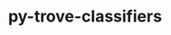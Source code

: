 ---
title: "py-trove-classifiers"
layout: cache
categories: [package, develop-2023-10-29]
meta: {"versions": ["2023.8.7"], "compilers": ["apple-clang@=15.0.0", "cce@=15.0.1", "gcc@=11.1.0", "gcc@=11.3.0", "gcc@=11.4.0", "gcc@=7.3.1", "gcc@=7.5.0", "gcc@=9.4.0", "oneapi@=2023.2.0"], "oss": ["amzn2", "rhel8", "ubuntu18.04", "ubuntu20.04", "ubuntu22.04", "ventura"], "platforms": ["darwin", "linux"], "targets": ["aarch64", "neoverse_n1", "neoverse_v1", "ppc64le", "x86_64_v3", "zen4"], "stacks": ["aws-isc", "aws-isc-aarch64", "data-vis-sdk", "e4s", "e4s-cray-rhel", "e4s-neoverse_v1", "e4s-oneapi", "e4s-power", "e4s-rocm-external", "ml-darwin-aarch64-mps", "ml-linux-x86_64-cpu", "ml-linux-x86_64-cuda", "ml-linux-x86_64-rocm", "radiuss", "root"], "num_specs": 25, "num_specs_by_stack": {"root": 25, "ml-darwin-aarch64-mps": 2, "aws-isc-aarch64": 2, "aws-isc": 1, "e4s-cray-rhel": 2, "radiuss": 1, "e4s-neoverse_v1": 2, "e4s-power": 2, "data-vis-sdk": 2, "e4s": 3, "e4s-rocm-external": 1, "e4s-oneapi": 4, "ml-linux-x86_64-cuda": 4, "ml-linux-x86_64-rocm": 4, "ml-linux-x86_64-cpu": 4}}
spec_details: [{"hash": "2yh5xlnx5mjdj3oixepdd4pub6qonbfs", "compiler": "apple-clang@=15.0.0", "versions": ["2023.8.7"], "os": "ventura", "platform": "darwin", "target": "aarch64", "variants": ["build_system=python_pip"], "stacks": ["root", "ml-darwin-aarch64-mps"], "size": "-", "tarball": "https://binaries.spack.io/releases/develop-2023-10-29/build_cache/darwin-ventura-aarch64/apple-clang-15.0.0/py-trove-classifiers-2023.8.7/darwin-ventura-aarch64-apple-clang-15.0.0-py-trove-classifiers-2023.8.7-2yh5xlnx5mjdj3oixepdd4pub6qonbfs.spack"}, {"hash": "sw5ag5ay6m6cc5cughyrdy4ulsxzoy6y", "compiler": "apple-clang@=15.0.0", "versions": ["2023.8.7"], "os": "ventura", "platform": "darwin", "target": "aarch64", "variants": ["build_system=python_pip"], "stacks": ["root", "ml-darwin-aarch64-mps"], "size": "-", "tarball": "https://binaries.spack.io/releases/develop-2023-10-29/build_cache/darwin-ventura-aarch64/apple-clang-15.0.0/py-trove-classifiers-2023.8.7/darwin-ventura-aarch64-apple-clang-15.0.0-py-trove-classifiers-2023.8.7-sw5ag5ay6m6cc5cughyrdy4ulsxzoy6y.spack"}, {"hash": "unthh4erovmz3wshiui2pwlhdybjil7c", "compiler": "gcc@=7.3.1", "versions": ["2023.8.7"], "os": "amzn2", "platform": "linux", "target": "aarch64", "variants": ["build_system=python_pip"], "stacks": ["root", "aws-isc-aarch64"], "size": "-", "tarball": "https://binaries.spack.io/releases/develop-2023-10-29/build_cache/linux-amzn2-aarch64/gcc-7.3.1/py-trove-classifiers-2023.8.7/linux-amzn2-aarch64-gcc-7.3.1-py-trove-classifiers-2023.8.7-unthh4erovmz3wshiui2pwlhdybjil7c.spack"}, {"hash": "h7xenomy7qidjg5cyydovvbhlq4thnfi", "compiler": "gcc@=7.3.1", "versions": ["2023.8.7"], "os": "amzn2", "platform": "linux", "target": "neoverse_n1", "variants": ["build_system=python_pip"], "stacks": ["root", "aws-isc-aarch64"], "size": "-", "tarball": "https://binaries.spack.io/releases/develop-2023-10-29/build_cache/linux-amzn2-neoverse_n1/gcc-7.3.1/py-trove-classifiers-2023.8.7/linux-amzn2-neoverse_n1-gcc-7.3.1-py-trove-classifiers-2023.8.7-h7xenomy7qidjg5cyydovvbhlq4thnfi.spack"}, {"hash": "ly34que2d42s6h3d7h6c4kygzsrs6xc5", "compiler": "gcc@=7.3.1", "versions": ["2023.8.7"], "os": "amzn2", "platform": "linux", "target": "x86_64_v3", "variants": ["build_system=python_pip"], "stacks": ["root", "aws-isc"], "size": "-", "tarball": "https://binaries.spack.io/releases/develop-2023-10-29/build_cache/linux-amzn2-x86_64_v3/gcc-7.3.1/py-trove-classifiers-2023.8.7/linux-amzn2-x86_64_v3-gcc-7.3.1-py-trove-classifiers-2023.8.7-ly34que2d42s6h3d7h6c4kygzsrs6xc5.spack"}, {"hash": "p5dqingy5cgrgpuwc6fka64emft26enp", "compiler": "cce@=15.0.1", "versions": ["2023.8.7"], "os": "rhel8", "platform": "linux", "target": "zen4", "variants": ["build_system=python_pip"], "stacks": ["e4s-cray-rhel", "root"], "size": "-", "tarball": "https://binaries.spack.io/releases/develop-2023-10-29/build_cache/linux-rhel8-zen4/cce-15.0.1/py-trove-classifiers-2023.8.7/linux-rhel8-zen4-cce-15.0.1-py-trove-classifiers-2023.8.7-p5dqingy5cgrgpuwc6fka64emft26enp.spack"}, {"hash": "y6jq3vsraw75m3dauk5vs2tqwlft53to", "compiler": "cce@=15.0.1", "versions": ["2023.8.7"], "os": "rhel8", "platform": "linux", "target": "zen4", "variants": ["build_system=python_pip"], "stacks": ["e4s-cray-rhel", "root"], "size": "-", "tarball": "https://binaries.spack.io/releases/develop-2023-10-29/build_cache/linux-rhel8-zen4/cce-15.0.1/py-trove-classifiers-2023.8.7/linux-rhel8-zen4-cce-15.0.1-py-trove-classifiers-2023.8.7-y6jq3vsraw75m3dauk5vs2tqwlft53to.spack"}, {"hash": "iubzjrvi2yhayppb6xh2kr53ub6trlvj", "compiler": "gcc@=7.5.0", "versions": ["2023.8.7"], "os": "ubuntu18.04", "platform": "linux", "target": "x86_64_v3", "variants": ["build_system=python_pip"], "stacks": ["radiuss", "root"], "size": "-", "tarball": "https://binaries.spack.io/releases/develop-2023-10-29/build_cache/linux-ubuntu18.04-x86_64_v3/gcc-7.5.0/py-trove-classifiers-2023.8.7/linux-ubuntu18.04-x86_64_v3-gcc-7.5.0-py-trove-classifiers-2023.8.7-iubzjrvi2yhayppb6xh2kr53ub6trlvj.spack"}, {"hash": "h7ozdqs6kalrycdfwegjvhcbvv3jndut", "compiler": "gcc@=11.4.0", "versions": ["2023.8.7"], "os": "ubuntu20.04", "platform": "linux", "target": "neoverse_v1", "variants": ["build_system=python_pip"], "stacks": ["root", "e4s-neoverse_v1"], "size": "-", "tarball": "https://binaries.spack.io/releases/develop-2023-10-29/build_cache/linux-ubuntu20.04-neoverse_v1/gcc-11.4.0/py-trove-classifiers-2023.8.7/linux-ubuntu20.04-neoverse_v1-gcc-11.4.0-py-trove-classifiers-2023.8.7-h7ozdqs6kalrycdfwegjvhcbvv3jndut.spack"}, {"hash": "il2eibhh573atpxvowfomsb7lj5o3cxj", "compiler": "gcc@=11.4.0", "versions": ["2023.8.7"], "os": "ubuntu20.04", "platform": "linux", "target": "neoverse_v1", "variants": ["build_system=python_pip"], "stacks": ["root", "e4s-neoverse_v1"], "size": "-", "tarball": "https://binaries.spack.io/releases/develop-2023-10-29/build_cache/linux-ubuntu20.04-neoverse_v1/gcc-11.4.0/py-trove-classifiers-2023.8.7/linux-ubuntu20.04-neoverse_v1-gcc-11.4.0-py-trove-classifiers-2023.8.7-il2eibhh573atpxvowfomsb7lj5o3cxj.spack"}, {"hash": "vl22isfl67vf5ddfd63vrddbxi5r4mtk", "compiler": "gcc@=9.4.0", "versions": ["2023.8.7"], "os": "ubuntu20.04", "platform": "linux", "target": "ppc64le", "variants": ["build_system=python_pip"], "stacks": ["root", "e4s-power"], "size": "-", "tarball": "https://binaries.spack.io/releases/develop-2023-10-29/build_cache/linux-ubuntu20.04-ppc64le/gcc-9.4.0/py-trove-classifiers-2023.8.7/linux-ubuntu20.04-ppc64le-gcc-9.4.0-py-trove-classifiers-2023.8.7-vl22isfl67vf5ddfd63vrddbxi5r4mtk.spack"}, {"hash": "6kh43fqbwu2lwd3yio7eia2p7bch2c7c", "compiler": "gcc@=9.4.0", "versions": ["2023.8.7"], "os": "ubuntu20.04", "platform": "linux", "target": "ppc64le", "variants": ["build_system=python_pip"], "stacks": ["root", "e4s-power"], "size": "-", "tarball": "https://binaries.spack.io/releases/develop-2023-10-29/build_cache/linux-ubuntu20.04-ppc64le/gcc-9.4.0/py-trove-classifiers-2023.8.7/linux-ubuntu20.04-ppc64le-gcc-9.4.0-py-trove-classifiers-2023.8.7-6kh43fqbwu2lwd3yio7eia2p7bch2c7c.spack"}, {"hash": "xw62l46qfceeq6zr6tkc4uzcpnf26hci", "compiler": "gcc@=11.1.0", "versions": ["2023.8.7"], "os": "ubuntu20.04", "platform": "linux", "target": "x86_64_v3", "variants": ["build_system=python_pip"], "stacks": ["data-vis-sdk", "root"], "size": "-", "tarball": "https://binaries.spack.io/releases/develop-2023-10-29/build_cache/linux-ubuntu20.04-x86_64_v3/gcc-11.1.0/py-trove-classifiers-2023.8.7/linux-ubuntu20.04-x86_64_v3-gcc-11.1.0-py-trove-classifiers-2023.8.7-xw62l46qfceeq6zr6tkc4uzcpnf26hci.spack"}, {"hash": "zwdes4cc53jw6ptt7q27uhs3djjsmthi", "compiler": "gcc@=11.1.0", "versions": ["2023.8.7"], "os": "ubuntu20.04", "platform": "linux", "target": "x86_64_v3", "variants": ["build_system=python_pip"], "stacks": ["data-vis-sdk", "root"], "size": "-", "tarball": "https://binaries.spack.io/releases/develop-2023-10-29/build_cache/linux-ubuntu20.04-x86_64_v3/gcc-11.1.0/py-trove-classifiers-2023.8.7/linux-ubuntu20.04-x86_64_v3-gcc-11.1.0-py-trove-classifiers-2023.8.7-zwdes4cc53jw6ptt7q27uhs3djjsmthi.spack"}, {"hash": "arezep427ed4ryhwwzwpnbs7pf55be24", "compiler": "gcc@=11.4.0", "versions": ["2023.8.7"], "os": "ubuntu20.04", "platform": "linux", "target": "x86_64_v3", "variants": ["build_system=python_pip"], "stacks": ["e4s", "root", "e4s-rocm-external"], "size": "-", "tarball": "https://binaries.spack.io/releases/develop-2023-10-29/build_cache/linux-ubuntu20.04-x86_64_v3/gcc-11.4.0/py-trove-classifiers-2023.8.7/linux-ubuntu20.04-x86_64_v3-gcc-11.4.0-py-trove-classifiers-2023.8.7-arezep427ed4ryhwwzwpnbs7pf55be24.spack"}, {"hash": "52aqfw43nmngncpcvahdinti75ubpkxm", "compiler": "gcc@=11.4.0", "versions": ["2023.8.7"], "os": "ubuntu20.04", "platform": "linux", "target": "x86_64_v3", "variants": ["build_system=python_pip"], "stacks": ["e4s", "root"], "size": "-", "tarball": "https://binaries.spack.io/releases/develop-2023-10-29/build_cache/linux-ubuntu20.04-x86_64_v3/gcc-11.4.0/py-trove-classifiers-2023.8.7/linux-ubuntu20.04-x86_64_v3-gcc-11.4.0-py-trove-classifiers-2023.8.7-52aqfw43nmngncpcvahdinti75ubpkxm.spack"}, {"hash": "t6nb737ffi6v7ugxbox5oqbxrgotfjvq", "compiler": "gcc@=11.4.0", "versions": ["2023.8.7"], "os": "ubuntu20.04", "platform": "linux", "target": "x86_64_v3", "variants": ["build_system=python_pip"], "stacks": ["e4s", "root"], "size": "-", "tarball": "https://binaries.spack.io/releases/develop-2023-10-29/build_cache/linux-ubuntu20.04-x86_64_v3/gcc-11.4.0/py-trove-classifiers-2023.8.7/linux-ubuntu20.04-x86_64_v3-gcc-11.4.0-py-trove-classifiers-2023.8.7-t6nb737ffi6v7ugxbox5oqbxrgotfjvq.spack"}, {"hash": "7zvccx2oivcyi6r3yecy2qffp7cfi5xm", "compiler": "oneapi@=2023.2.0", "versions": ["2023.8.7"], "os": "ubuntu20.04", "platform": "linux", "target": "x86_64_v3", "variants": ["build_system=python_pip"], "stacks": ["root", "e4s-oneapi"], "size": "-", "tarball": "https://binaries.spack.io/releases/develop-2023-10-29/build_cache/linux-ubuntu20.04-x86_64_v3/oneapi-2023.2.0/py-trove-classifiers-2023.8.7/linux-ubuntu20.04-x86_64_v3-oneapi-2023.2.0-py-trove-classifiers-2023.8.7-7zvccx2oivcyi6r3yecy2qffp7cfi5xm.spack"}, {"hash": "ii7p2udwnsldjhqwh2j6sksifugin2nq", "compiler": "oneapi@=2023.2.0", "versions": ["2023.8.7"], "os": "ubuntu20.04", "platform": "linux", "target": "x86_64_v3", "variants": ["build_system=python_pip"], "stacks": ["root", "e4s-oneapi"], "size": "-", "tarball": "https://binaries.spack.io/releases/develop-2023-10-29/build_cache/linux-ubuntu20.04-x86_64_v3/oneapi-2023.2.0/py-trove-classifiers-2023.8.7/linux-ubuntu20.04-x86_64_v3-oneapi-2023.2.0-py-trove-classifiers-2023.8.7-ii7p2udwnsldjhqwh2j6sksifugin2nq.spack"}, {"hash": "os4scmm6tyzsacxlnvxrjtb2konlskty", "compiler": "oneapi@=2023.2.0", "versions": ["2023.8.7"], "os": "ubuntu20.04", "platform": "linux", "target": "x86_64_v3", "variants": ["build_system=python_pip"], "stacks": ["root", "e4s-oneapi"], "size": "-", "tarball": "https://binaries.spack.io/releases/develop-2023-10-29/build_cache/linux-ubuntu20.04-x86_64_v3/oneapi-2023.2.0/py-trove-classifiers-2023.8.7/linux-ubuntu20.04-x86_64_v3-oneapi-2023.2.0-py-trove-classifiers-2023.8.7-os4scmm6tyzsacxlnvxrjtb2konlskty.spack"}, {"hash": "ptczjpcesrgm7ldolg3mllawizgo45kx", "compiler": "oneapi@=2023.2.0", "versions": ["2023.8.7"], "os": "ubuntu20.04", "platform": "linux", "target": "x86_64_v3", "variants": ["build_system=python_pip"], "stacks": ["root", "e4s-oneapi"], "size": "-", "tarball": "https://binaries.spack.io/releases/develop-2023-10-29/build_cache/linux-ubuntu20.04-x86_64_v3/oneapi-2023.2.0/py-trove-classifiers-2023.8.7/linux-ubuntu20.04-x86_64_v3-oneapi-2023.2.0-py-trove-classifiers-2023.8.7-ptczjpcesrgm7ldolg3mllawizgo45kx.spack"}, {"hash": "odkdbf6tbfulwwqozj4g7ssfvdcdqdue", "compiler": "gcc@=11.3.0", "versions": ["2023.8.7"], "os": "ubuntu22.04", "platform": "linux", "target": "x86_64_v3", "variants": ["build_system=python_pip"], "stacks": ["ml-linux-x86_64-cuda", "ml-linux-x86_64-rocm", "root", "ml-linux-x86_64-cpu"], "size": "-", "tarball": "https://binaries.spack.io/releases/develop-2023-10-29/build_cache/linux-ubuntu22.04-x86_64_v3/gcc-11.3.0/py-trove-classifiers-2023.8.7/linux-ubuntu22.04-x86_64_v3-gcc-11.3.0-py-trove-classifiers-2023.8.7-odkdbf6tbfulwwqozj4g7ssfvdcdqdue.spack"}, {"hash": "lrctmbiplnv2orrdmcn5jqqdbdqwufaz", "compiler": "gcc@=11.3.0", "versions": ["2023.8.7"], "os": "ubuntu22.04", "platform": "linux", "target": "x86_64_v3", "variants": ["build_system=python_pip"], "stacks": ["ml-linux-x86_64-cuda", "ml-linux-x86_64-rocm", "root", "ml-linux-x86_64-cpu"], "size": "-", "tarball": "https://binaries.spack.io/releases/develop-2023-10-29/build_cache/linux-ubuntu22.04-x86_64_v3/gcc-11.3.0/py-trove-classifiers-2023.8.7/linux-ubuntu22.04-x86_64_v3-gcc-11.3.0-py-trove-classifiers-2023.8.7-lrctmbiplnv2orrdmcn5jqqdbdqwufaz.spack"}, {"hash": "eenajmcdlfz7cnf66h22pmcvim7rwd36", "compiler": "gcc@=11.3.0", "versions": ["2023.8.7"], "os": "ubuntu22.04", "platform": "linux", "target": "x86_64_v3", "variants": ["build_system=python_pip"], "stacks": ["ml-linux-x86_64-cuda", "ml-linux-x86_64-rocm", "root", "ml-linux-x86_64-cpu"], "size": "-", "tarball": "https://binaries.spack.io/releases/develop-2023-10-29/build_cache/linux-ubuntu22.04-x86_64_v3/gcc-11.3.0/py-trove-classifiers-2023.8.7/linux-ubuntu22.04-x86_64_v3-gcc-11.3.0-py-trove-classifiers-2023.8.7-eenajmcdlfz7cnf66h22pmcvim7rwd36.spack"}, {"hash": "mrdwktrvgkod4iobso3bui5jgb4s4yng", "compiler": "gcc@=11.3.0", "versions": ["2023.8.7"], "os": "ubuntu22.04", "platform": "linux", "target": "x86_64_v3", "variants": ["build_system=python_pip"], "stacks": ["ml-linux-x86_64-cuda", "ml-linux-x86_64-rocm", "root", "ml-linux-x86_64-cpu"], "size": "-", "tarball": "https://binaries.spack.io/releases/develop-2023-10-29/build_cache/linux-ubuntu22.04-x86_64_v3/gcc-11.3.0/py-trove-classifiers-2023.8.7/linux-ubuntu22.04-x86_64_v3-gcc-11.3.0-py-trove-classifiers-2023.8.7-mrdwktrvgkod4iobso3bui5jgb4s4yng.spack"}]
---